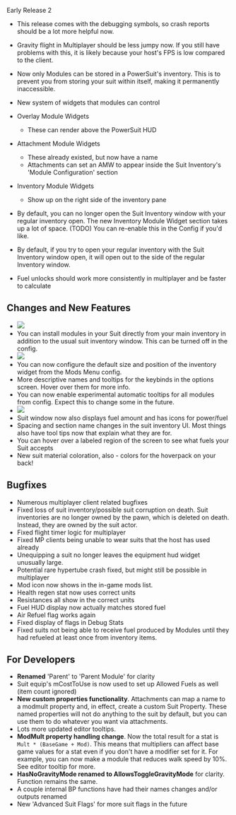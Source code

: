Early Release 2

- This release comes with the debugging symbols, so crash reports should be a lot more helpful now.

- Gravity flight in Multiplayer should be less jumpy now. If you still have problems with this, it is likely because your host's FPS is low compared to the client.
- Now only Modules can be stored in a PowerSuit's inventory. This is to prevent you from storing your suit within itself, making it permanently inaccessible.
- New system of widgets that modules can control
- Overlay Module Widgets
	- These can render above the PowerSuit HUD
- Attachment Module Widgets
	- These already existed, but now have a name
	- Attachments can set an AMW to appear inside the Suit Inventory's 'Module Configuration' section
- Inventory Module Widgets
	- Show up on the right side of the inventory pane

- By default, you can no longer open the Suit Inventory window with your regular inventory open. The new Inventory Module Widget section takes up a lot of space. (TODO) You can re-enable this in the Config if you'd like.
- By default, if you try to open your regular inventory with the Suit Inventory window open, it will open out to the side of the regular Inventory window.

- Fuel unlocks should work more consistently in multiplayer and be faster to calculate


## Changes and New Features

- ![](https://i.imgur.com/xLJKY0B.png)
- You can install modules in your Suit directly from your main inventory in addition to the usual suit inventory window. This can be turned off in the config.
- ![](https://i.imgur.com/82ypQeT.png)
- You can now configure the default size and position of the inventory widget from the Mods Menu config.
- More descriptive names and tooltips for the keybinds in the options screen. Hover over them for more info.
- You can now enable experimental automatic tooltips for all modules from config. Expect this to change some in the future.
- ![](https://i.imgur.com/wkFL8wO.png)
- Suit window now also displays fuel amount and has icons for power/fuel
- Spacing and section name changes in the suit inventory UI. Most things also have tool tips now that explain what they are for.
- You can hover over a labeled region of the screen to see what fuels your Suit accepts
- New suit material coloration, also - colors for the hoverpack on your back!

## Bugfixes

- Numerous multiplayer client related bugfixes
- Fixed loss of suit inventory/possible suit corruption on death. Suit inventories are no longer owned by the pawn, which is deleted on death. Instead, they are owned by the suit actor.
- Fixed flight timer logic for multiplayer
- Fixed MP clients being unable to wear suits that the host has used already
- Unequipping a suit no longer leaves the equipment hud widget unusually large.
- Potential rare hypertube crash fixed, but might still be possible in multiplayer
- Mod icon now shows in the in-game mods list.
- Health regen stat now uses correct units
- Resistances all show in the correct units
- Fuel HUD display now actually matches stored fuel
- Air Refuel flag works again
- Fixed display of flags in Debug Stats
- Fixed suits not being able to receive fuel produced by Modules until they had refueled at least once from inventory items.

## For Developers

- **Renamed** 'Parent' to 'Parent Module' for clarity
- Suit equip's mCostToUse is now used to set up Allowed Fuels as well (item count ignored)
- **New custom properties functionality**. Attachments can map a name to a modmult property and, in effect, create a custom Suit Property. These named properties will not do anything to the suit by default, but you can use them to do whatever you want via attachments.
- Lots more updated editor tooltips.
- **ModMult property handling change**. Now the total result for a stat is `Mult * (BaseGame + Mod)`. This means that multipliers can affect base game values for a stat even if you don't have a modifier set for it. For example, you can now make a module that reduces walk speed by 10%. See editor tooltip for more.
- **HasNoGravityMode renamed to AllowsToggleGravityMode** for clarity. Function remains the same.
- A couple internal BP functions have had their names changes and/or outputs renamed
- New 'Advanced Suit Flags' for more suit flags in the future